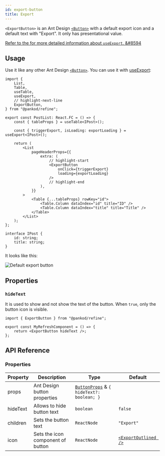 ```yaml
---
id: export-button
title: Export
---
```



`<ExportButton>` is an Ant Design [`<Button>`][button] with a default export icon and a default text with "Export". It only has presentational value.

[Refer to the for more detailed information about `useExport`. &#8594][useexport]

## Usage

Use it like any other Ant Design [`<Button>`][button]. You can use it with [useExport][useexport]:

```tsx  title="/src/pages/posts/list.tsx"
import {
    List,
    Table,
    useTable,
    useExport,
    // highlight-next-line
    ExportButton,
} from "@pankod/refine";

export const PostList: React.FC = () => {
    const { tableProps } = useTable<IPost>();

    const { triggerExport, isLoading: exportLoading } = useExport<IPost>();

    return (
        <List
            pageHeaderProps={{
                extra: (
                    // highlight-start
                    <ExportButton
                        onClick={triggerExport}
                        loading={exportLoading}
                    />
                    // highlight-end
                ),
            }}
        >
            <Table {...tableProps} rowKey="id">
                <Table.Column dataIndex="id" title="ID" />
                <Table.Column dataIndex="title" title="Title" />
            </Table>
        </List>
    );
};

interface IPost {
    id: string;
    title: string;
}
```

It looks like this:

<div class="img-container">
    <div class="window">
        <div class="control red"></div>
        <div class="control orange"></div>
        <div class="control green"></div>
    </div>
    <img src="https://refine.ams3.cdn.digitaloceanspaces.com/website/static/img/guides-and-concepts/components/buttons/export/export.png" alt="Default export button" />
</div>

## Properties

### `hideText`

It is used to show and not show the text of the button. When `true`, only the button icon is visible.

```tsx 
import { ExportButton } from "@pankod/refine";

export const MyRefreshComponent = () => {
    return <ExportButton hideText />;
};
```

## API Reference

### Properties

| Property | Description                       | Type                                                                                   | Default                                                     |
| -------- | --------------------------------- | -------------------------------------------------------------------------------------- | ----------------------------------------------------------- |
| props    | Ant Design button properties      | [`ButtonProps`](https://ant.design/components/button/#API) & `{ hideText?: boolean; }` |                                                             |
| hideText | Allows to hide button text        | `boolean`                                                                              | `false`                                                     |
| children | Sets the button text              | `ReactNode`                                                                            | `"Export"`                                                  |
| icon     | Sets the icon component of button | `ReactNode`                                                                            | [`<ExportOutlined />`](https://ant.design/components/icon/) |

[button]: https://ant.design/components/button/
[useexport]: api-references/hooks/import-export/useExport.md
